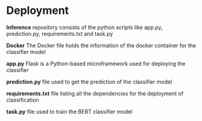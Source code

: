 # Deployment

**Inference** repository consists of the python scripts like app.py, prediction.py, requirements.txt and task.py

**Docker** The Docker file holds the information of the docker container for the classifier model

**app.py** Flask is a Python-based microframework used for deploying the classifier 

**prediction.py** file used to get the prediction of the classifier model

**requirements.txt** file listing all the dependencies for the deployment of classification

**task.py** file used to train the BERT classifier model
